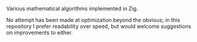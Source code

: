 Various mathematical algorithms implemented in Zig.

No attempt has been made at optimization beyond the obvious;
in this repository I prefer readability over speed,
but would welcome suggestions on improvements to either.
